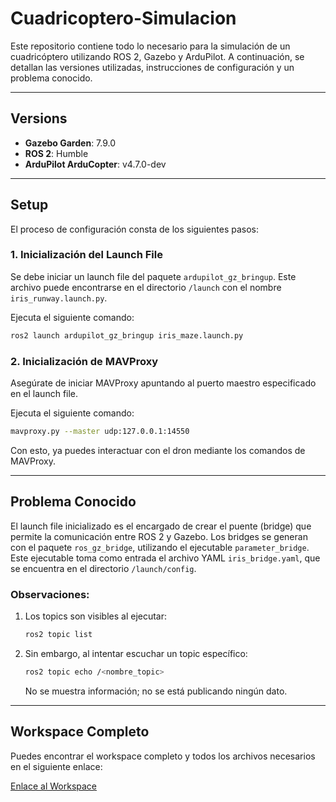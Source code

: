 # Cuadricoptero-Simulacion

Este repositorio contiene todo lo necesario para la simulación de un cuadricóptero utilizando ROS 2, Gazebo y ArduPilot. A continuación, se detallan las versiones utilizadas, instrucciones de configuración y un problema conocido.

---

## **Versions**
- **Gazebo Garden**: 7.9.0
- **ROS 2**: Humble
- **ArduPilot ArduCopter**: v4.7.0-dev

---

## **Setup**

El proceso de configuración consta de los siguientes pasos:

### **1. Inicialización del Launch File**
Se debe iniciar un launch file del paquete `ardupilot_gz_bringup`. Este archivo puede encontrarse en el directorio `/launch` con el nombre `iris_runway.launch.py`.

Ejecuta el siguiente comando:

```bash
ros2 launch ardupilot_gz_bringup iris_maze.launch.py
```

### **2. Inicialización de MAVProxy**
Asegúrate de iniciar MAVProxy apuntando al puerto maestro especificado en el launch file.

Ejecuta el siguiente comando:

```bash
mavproxy.py --master udp:127.0.0.1:14550
```

Con esto, ya puedes interactuar con el dron mediante los comandos de MAVProxy.

---

## **Problema Conocido**

El launch file inicializado es el encargado de crear el puente (bridge) que permite la comunicación entre ROS 2 y Gazebo. Los bridges se generan con el paquete `ros_gz_bridge`, utilizando el ejecutable `parameter_bridge`. Este ejecutable toma como entrada el archivo YAML `iris_bridge.yaml`, que se encuentra en el directorio `/launch/config`.

### **Observaciones**:
1. Los topics son visibles al ejecutar:
   
   ```bash
   ros2 topic list
   ```

2. Sin embargo, al intentar escuchar un topic específico:

   ```bash
   ros2 topic echo /<nombre_topic>
   ```
   
   No se muestra información; no se está publicando ningún dato.

---

## **Workspace Completo**

Puedes encontrar el workspace completo y todos los archivos necesarios en el siguiente enlace:

[Enlace al Workspace](https://drive.google.com/file/d/1ZkDIfwzHk8og5frR2m2hEBTuJJRd2brW/view?usp=drive_link)


  

